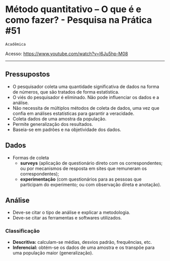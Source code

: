 # Método quantitativo – O que é e como fazer? - Pesquisa na Prática #51

`Acadêmica`

Acesso: <https://www.youtube.com/watch?v=I6Ju5hp-M08>

---

## Pressupostos

- O pesquisador coleta uma quantidade significativa de dados na forma de números, que são tratados de forma estatística.
- O viés do pesquisador é eliminado. Não pode influenciar os dados e a análise.
- Não necessita de múltiplos métodos de coleta de dados, uma vez que confia em análises estatísticas para garantir a veracidade.
- Coleta dados de uma amostra da população.
- Permite generalização dos resultados.
- Baseia-se em padrões e na objetividade dos dados.

## Dados

- Formas de coleta
  - **surveys** (aplicação de questionário direto com os correspondentes; ou por mecanismos de resposta em sites que remuneram os correspondentes);
  - **experimentação** (com questionários para as pessoas que participam do experimento; ou com observação direta e anotação).

## Análise

- Deve-se citar o tipo de análise e explicar a metodologia.
- Deve-se citar as ferramentas e softwares utilizados.

### Classificação

- **Descritiva:** calculam-se médias, desvios padrão, frequências, etc.
- **Inferencial:** obtém-se os dados de uma amostra e os transpõe para uma população maior (generalização).
